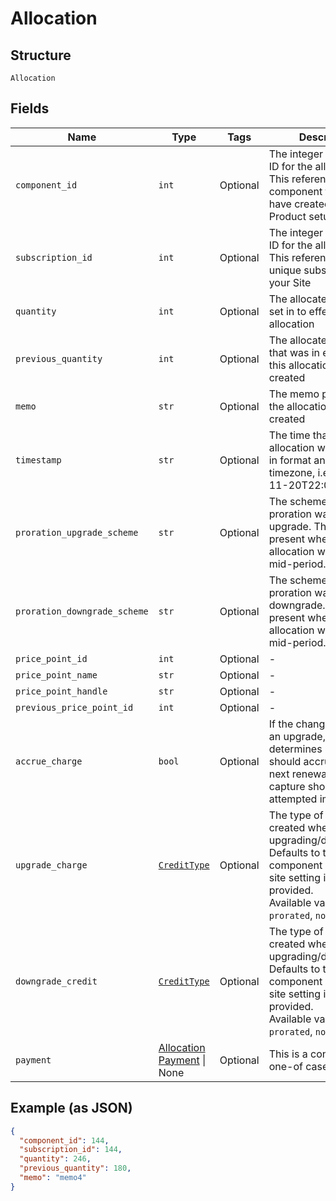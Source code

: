 
# Allocation

## Structure

`Allocation`

## Fields

| Name | Type | Tags | Description |
|  --- | --- | --- | --- |
| `component_id` | `int` | Optional | The integer component ID for the allocation. This references a component that you have created in your Product setup |
| `subscription_id` | `int` | Optional | The integer subscription ID for the allocation. This references a unique subscription in your Site |
| `quantity` | `int` | Optional | The allocated quantity set in to effect by the allocation |
| `previous_quantity` | `int` | Optional | The allocated quantity that was in effect before this allocation was created |
| `memo` | `str` | Optional | The memo passed when the allocation was created |
| `timestamp` | `str` | Optional | The time that the allocation was recorded, in  format and UTC timezone, i.e. 2012-11-20T22:00:37Z |
| `proration_upgrade_scheme` | `str` | Optional | The scheme used if the proration was an upgrade. This is only present when the allocation was created mid-period. |
| `proration_downgrade_scheme` | `str` | Optional | The scheme used if the proration was a downgrade. This is only present when the allocation was created mid-period. |
| `price_point_id` | `int` | Optional | - |
| `price_point_name` | `str` | Optional | - |
| `price_point_handle` | `str` | Optional | - |
| `previous_price_point_id` | `int` | Optional | - |
| `accrue_charge` | `bool` | Optional | If the change in cost is an upgrade, this determines if the charge should accrue to the next renewal or if capture should be attempted immediately. |
| `upgrade_charge` | [`CreditType`](../../doc/models/credit-type.md) | Optional | The type of credit to be created when upgrading/downgrading. Defaults to the component and then site setting if one is not provided.<br>Available values: `full`, `prorated`, `none`. |
| `downgrade_credit` | [`CreditType`](../../doc/models/credit-type.md) | Optional | The type of credit to be created when upgrading/downgrading. Defaults to the component and then site setting if one is not provided.<br>Available values: `full`, `prorated`, `none`. |
| `payment` | [Allocation Payment](../../doc/models/allocation-payment.md) \| None | Optional | This is a container for one-of cases. |

## Example (as JSON)

```json
{
  "component_id": 144,
  "subscription_id": 144,
  "quantity": 246,
  "previous_quantity": 180,
  "memo": "memo4"
}
```

